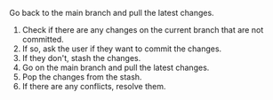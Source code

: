 Go back to the main branch and pull the latest changes.

1. Check if there are any changes on the current branch that are not committed.
2. If so, ask the user if they want to commit the changes.
3. If they don't, stash the changes.
4. Go on the main branch and pull the latest changes.
5. Pop the changes from the stash.
6. If there are any conflicts, resolve them.
